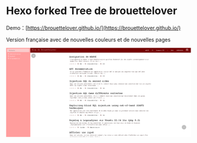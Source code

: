 
# Hexo forked Tree de brouettelover

Demo：[https://brouettelover.github.io/](https://brouettelover.github.io/)

Version française avec de nouvelles couleurs et de nouvelles pages

![](source/tree_forked.PNG)
